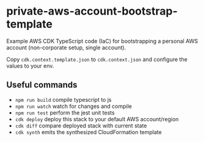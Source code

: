 # private-aws-account-bootstrap-template

Example AWS CDK TypeScript code (IaC) for bootstrapping a personal AWS account (non-corporate setup, single account).

Copy `cdk.context.template.json` to `cdk.context.json` and configure the values to your env.

## Useful commands

* `npm run build`   compile typescript to js
* `npm run watch`   watch for changes and compile
* `npm run test`    perform the jest unit tests
* `cdk deploy`      deploy this stack to your default AWS account/region
* `cdk diff`        compare deployed stack with current state
* `cdk synth`       emits the synthesized CloudFormation template
